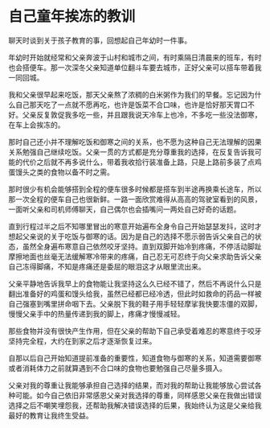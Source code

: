 # 自己童年挨冻的教训


聊天时谈到关于孩子教育的事，回想起自己年幼时一件事。

年幼时开始就经常和父亲奔波于山村和城市之间，有时乘隔日清晨来的班车，有时也会搭便车。那一次深冬父亲知道单位翻斗车要去城市，正好父亲可以搭车带着我一同回城。

我和父亲很早起来吃饭，那天父亲熬了浓稠的白米粥作为我们的早餐。忘记因为什么自己那天吃了一点就不愿再吃，也许是饭菜不合口味，也许是恰好那天胃口不好。父亲反复敦促我多吃一些，并且跟我说天冷车上也冷，不多吃一些没法御寒，在车上会挨冻的。

那时自己还小并不理解吃饭和御寒之间的关系，也不愿为这种自己无法理解的因果关系勉强自己继续吃饭。父亲一贯的方式都是充分尊重我的选择，在反复告诉我可能的代价之后就不再多说什么，带着我收拾行装准备上路，只是上路前多装了点鸡蛋馒头之类的食物以备不时之需。

那时很少有机会能够搭到全程的便车很多时候都是搭车到半途再换乘长途车，所以那一次全程的便车自己也很新鲜。一路一面欣赏难得从高高的驾驶室看到的风景，一面听父亲和司机师傅聊天，自己偶尔也会插嘴问一两处自己好奇的话题。

直到行程过半之后不知哪里冒出的寒意开始遍布全身令自己开始瑟瑟发抖，这时才想起父亲说的关于吃饭与御寒的话。因为是自己的选择不愿示弱告诉父亲自己的状态，虽然全身遍布寒意自己依然咬牙坚持。直到双脚开始冷到疼痛，不停活动脚趾摩擦地面也丝毫无法缓解寒冷带来的疼痛，自己忍无可忍终于向父亲求助告诉父亲自己冻得脚痛，不知是疼痛还是委屈的眼泪这才从眼里流出来。

父亲平静地告诉我早上的食物能让我坚持这么久已经不错了，然后不再说什么只是翻出准备好的鸡蛋和馒头给我，虽然已经都已经冷透，但此时如救命的药品一样被自己强塞到嘴里拼命咽下去。父亲脱下我的鞋子用手轻轻摩挲我快要冻僵的双脚，慢慢父亲手中的热量传递到我的脚上，疼痛才慢慢减轻。

那些食物并没有很快产生作用，但在父亲的帮助下自己承受着难忍的寒意终于咬牙坚持完全程，大约在到家之后才逐渐恢复过来。

自那以后自己开始知道提前准备的重要性，知道食物与御寒的关系，知道需要御寒或者消耗体力之前就算遇到不合口味的食物也要勉强自己尽量多摄入。

父亲对我的尊重让我能够承担自己选择的结果，而对我的帮助让我能够放心尝试各种可能。如今自己依旧非常感恩父亲对我选择的尊重，同样感恩父亲在我做出错误选择之后不嘲笑埋怨我，还帮助我解决错误选择的后果，我始终认为这是父亲给我最好的教育让我终生受益。
